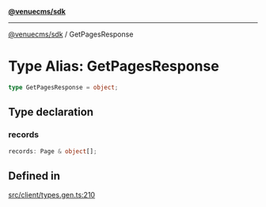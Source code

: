 [**@venuecms/sdk**](../Index.md)

***

[@venuecms/sdk](../Index.md) / GetPagesResponse

# Type Alias: GetPagesResponse

```ts
type GetPagesResponse = object;
```

## Type declaration

### records

```ts
records: Page & object[];
```

## Defined in

[src/client/types.gen.ts:210](https://github.com/venuecms/sdk/blob/7d93df2eefed457c19a4c5aaa8f3aab0d6372cf0/src/client/types.gen.ts#L210)
